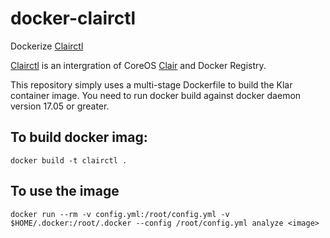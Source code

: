 # docker-clairctl
Dockerize [Clairctl]

[Clairctl] is an intergration of CoreOS [Clair] and Docker Registry.

This repository simply uses a multi-stage Dockerfile to build the Klar container image. You need to run docker build against docker daemon version 17.05 or greater. 

## To build  docker imag:

```
docker build -t clairctl .
```

## To use the image

```
docker run --rm -v config.yml:/root/config.yml -v $HOME/.docker:/root/.docker --config /root/config.yml analyze <image>
```

[Clairctl]: https://github.com/jgsqware/clairctl
[Clair]: https://github.com/coreos/clair

